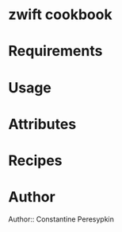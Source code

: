 # zwift cookbook

# Requirements

# Usage

# Attributes

# Recipes

# Author

Author:: Constantine Peresypkin
